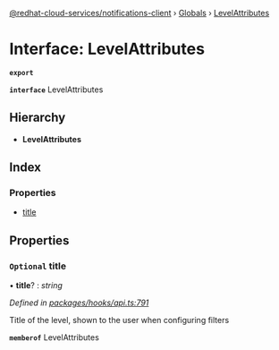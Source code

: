 [@redhat-cloud-services/notifications-client](../README.md) › [Globals](../globals.md) › [LevelAttributes](levelattributes.md)

# Interface: LevelAttributes

**`export`** 

**`interface`** LevelAttributes

## Hierarchy

* **LevelAttributes**

## Index

### Properties

* [title](levelattributes.md#optional-title)

## Properties

### `Optional` title

• **title**? : *string*

*Defined in [packages/hooks/api.ts:791](https://github.com/RedHatInsights/javascript-clients/blob/master/packages/hooks/api.ts#L791)*

Title of the level, shown to the user when configuring filters

**`memberof`** LevelAttributes
